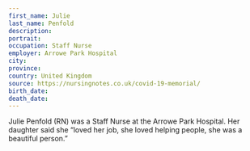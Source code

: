 ```yaml
---
first_name: Julie
last_name: Penfold
description: 
portrait: 
occupation: Staff Nurse
employer: Arrowe Park Hospital
city: 
province: 
country: United Kingdom
source: https://nursingnotes.co.uk/covid-19-memorial/
birth_date: 
death_date: 
---
```


Julie Penfold (RN) was a Staff Nurse at the Arrowe Park Hospital. Her daughter said she “loved her job, she loved helping people, she was a beautiful person.”